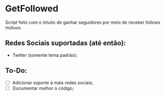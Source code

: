# GetFollowed
Script feito com o intuito de ganhar seguidores por meio de receber follows mútuos.

## Redes Sociais suportadas (até então):
- Twitter (somente tema padrão);

## To-Do:
- [ ] Adicionar suporte à mais redes sociais;
- [ ] Documentar melhor o código;
